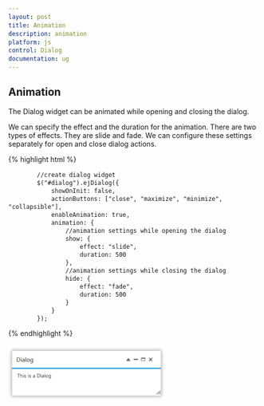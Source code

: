 ```yaml
---
layout: post
title: Animation
description: animation
platform: js
control: Dialog
documentation: ug
---
```


## Animation

The Dialog widget can be animated while opening and closing the dialog.

We can specify the effect and the duration for the animation. There are two types of effects. They are slide and fade. We can configure these settings separately for open and close dialog actions.

{% highlight html %}


            //create dialog widget
            $("#dialog").ejDialog({
                showOnInit: false,
                actionButtons: ["close", "maximize", "minimize", "collapsible"],
                enableAnimation: true,
                animation: {
                    //animation settings while opening the dialog
                    show: {
                        effect: "slide",
                        duration: 500
                    },
                    //animation settings while closing the dialog
                    hide: {
                        effect: "fade",
                        duration: 500
                    }
                }
            });




{% endhighlight %}



![Alt text](Animation_Images\animation_img1.png)

